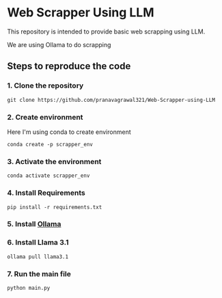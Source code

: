 # Web Scrapper Using LLM

This repository is intended to provide basic web scrapping using LLM.

We are using Ollama to do scrapping

## Steps to reproduce the code

### 1. Clone the repository
```git clone https://github.com/pranavagrawal321/Web-Scrapper-using-LLM```

### 2. Create environment
Here I'm using conda to create environment

``conda create -p scrapper_env``

### 3. Activate the environment

```conda activate scrapper_env```

### 4. Install Requirements

```pip install -r requirements.txt```

### 5. Install [Ollama](https://ollama.com/download)

### 6. Install Llama 3.1 

```ollama pull llama3.1```

### 7. Run the main file

```python main.py```
